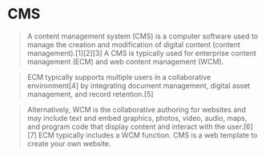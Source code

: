 # CMS

>A content management system (CMS) is a computer software used to manage the creation and modification of digital content (content management).[1][2][3] A CMS is typically used for enterprise content management (ECM) and web content management (WCM).

>ECM typically supports multiple users in a collaborative environment[4] by integrating document management, digital asset management, and record retention.[5]

>Alternatively, WCM is the collaborative authoring for websites and may include text and embed graphics, photos, video, audio, maps, and program code that display content and interact with the user.[6][7] ECM typically includes a WCM function. CMS is a web template to create your own website.

